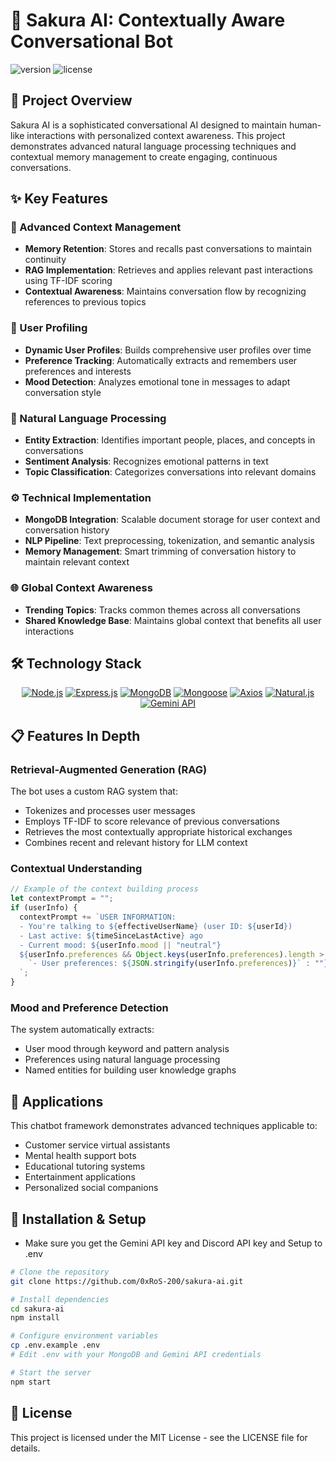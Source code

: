 # 🌸 Sakura AI: Contextually Aware Conversational Bot

![version](https://img.shields.io/badge/version-1.0.0-blue)
![license](https://img.shields.io/badge/license-MIT-green)

## 📝 Project Overview
Sakura AI is a sophisticated conversational AI designed to maintain human-like interactions with personalized context awareness. This project demonstrates advanced natural language processing techniques and contextual memory management to create engaging, continuous conversations.

## ✨ Key Features

### 🧠 Advanced Context Management
- **Memory Retention**: Stores and recalls past conversations to maintain continuity
- **RAG Implementation**: Retrieves and applies relevant past interactions using TF-IDF scoring
- **Contextual Awareness**: Maintains conversation flow by recognizing references to previous topics

### 👤 User Profiling
- **Dynamic User Profiles**: Builds comprehensive user profiles over time
- **Preference Tracking**: Automatically extracts and remembers user preferences and interests
- **Mood Detection**: Analyzes emotional tone in messages to adapt conversation style

### 💬 Natural Language Processing
- **Entity Extraction**: Identifies important people, places, and concepts in conversations
- **Sentiment Analysis**: Recognizes emotional patterns in text
- **Topic Classification**: Categorizes conversations into relevant domains

### ⚙️ Technical Implementation
- **MongoDB Integration**: Scalable document storage for user context and conversation history
- **NLP Pipeline**: Text preprocessing, tokenization, and semantic analysis
- **Memory Management**: Smart trimming of conversation history to maintain relevant context

### 🌐 Global Context Awareness
- **Trending Topics**: Tracks common themes across all conversations
- **Shared Knowledge Base**: Maintains global context that benefits all user interactions

## 🛠️ Technology Stack

<p align="center">
  <a href="https://nodejs.org/"><img src="https://img.shields.io/badge/Node.js-339933?style=for-the-badge&logo=nodedotjs&logoColor=white" alt="Node.js"/></a>
  <a href="https://expressjs.com/"><img src="https://img.shields.io/badge/Express.js-000000?style=for-the-badge&logo=express&logoColor=white" alt="Express.js"/></a>
  <a href="https://www.mongodb.com/"><img src="https://img.shields.io/badge/MongoDB-4EA94B?style=for-the-badge&logo=mongodb&logoColor=white" alt="MongoDB"/></a>
  <a href="https://mongoosejs.com/"><img src="https://img.shields.io/badge/Mongoose-880000?style=for-the-badge&logo=mongoose&logoColor=white" alt="Mongoose"/></a>
  <a href="https://axios-http.com/"><img src="https://img.shields.io/badge/Axios-5A29E4?style=for-the-badge&logo=axios&logoColor=white" alt="Axios"/></a>
  <a href="https://www.npmjs.com/package/natural"><img src="https://img.shields.io/badge/Natural.js-CB3837?style=for-the-badge&logo=npm&logoColor=white" alt="Natural.js"/></a>
  <a href="https://deepmind.google/technologies/gemini/"><img src="https://img.shields.io/badge/Gemini_API-4285F4?style=for-the-badge&logo=google&logoColor=white" alt="Gemini API"/></a>
</p>

## 📋 Features In Depth

### Retrieval-Augmented Generation (RAG)
The bot uses a custom RAG system that:
- Tokenizes and processes user messages
- Employs TF-IDF to score relevance of previous conversations
- Retrieves the most contextually appropriate historical exchanges
- Combines recent and relevant history for LLM context

### Contextual Understanding
```javascript
// Example of the context building process
let contextPrompt = "";
if (userInfo) {
  contextPrompt += `USER INFORMATION:
  - You're talking to ${effectiveUserName} (user ID: ${userId})
  - Last active: ${timeSinceLastActive} ago
  - Current mood: ${userInfo.mood || "neutral"}
  ${userInfo.preferences && Object.keys(userInfo.preferences).length > 0 ? 
    `- User preferences: ${JSON.stringify(userInfo.preferences)}` : ""}
  `;
}
```

### Mood and Preference Detection
The system automatically extracts:
- User mood through keyword and pattern analysis
- Preferences using natural language processing
- Named entities for building user knowledge graphs

## 🚀 Applications
This chatbot framework demonstrates advanced techniques applicable to:
- Customer service virtual assistants
- Mental health support bots
- Educational tutoring systems
- Entertainment applications
- Personalized social companions

## 🔧 Installation & Setup
- Make sure you get the Gemini API key and Discord API key and Setup to .env

```bash
# Clone the repository
git clone https://github.com/0xRoS-200/sakura-ai.git

# Install dependencies
cd sakura-ai
npm install

# Configure environment variables
cp .env.example .env
# Edit .env with your MongoDB and Gemini API credentials

# Start the server
npm start
```

## 📜 License
This project is licensed under the MIT License - see the LICENSE file for details.
